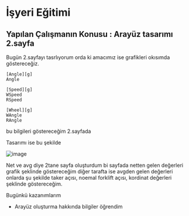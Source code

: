 # İşyeri Eğitimi


## Yapılan Çalışmanın Konusu : Arayüz tasarımı 2.sayfa

Bugün 2.sayfayı tasrlıyorum orda ki amacımız ise grafikleri okısımda göstereceğiz.

	[Angle][g]
	Angle

	[Speed][g]
	WSpeed
	RSpeed

	[Wheel][g]
	WAngle
	RAngle  
bu bilgileri göstereceğim 2.sayfada

Tasarımı ise bu şekilde

 
![image](https://user-images.githubusercontent.com/65457096/230601119-3dab3fe2-4d41-4133-a45c-c08af04dda8a.png)



Net ve avg diye 2tane sayfa oluşturdum bi sayfada netten gelen değerleri grafik şeklinde göstereceğim diğer tarafta ise avgden gelen değerleri onlarda şu şekilde taker açısı, noemal forklift açısı, kordinat değerleri şeklinde göstereceğim.

Bugünkü kazanımlarım
- Arayüz oluşturma hakkında bilgiler öğrendim 



















 














 	







 





